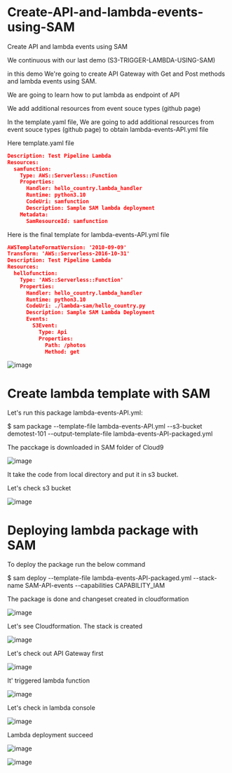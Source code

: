 # Create-API-and-lambda-events-using-SAM
Create API and lambda events using SAM

We continuous with our last demo (S3-TRIGGER-LAMBDA-USING-SAM)

in this demo We're going to create API Gateway with Get and Post methods and lambda events using SAM.

We are going to learn how to put lambda as endpoint of API

We add additional resources from event souce types  (github page)

In the template.yaml file, We are going to add additional resources from event souce types (github page) to obtain lambda-events-API.yml file

Here template.yaml file

```json
Description: Test Pipeline Lambda
Resources:
  samfunction:
    Type: AWS::Serverless::Function
    Properties:
      Handler: hello_country.lambda_handler
      Runtime: python3.10
      CodeUri: samfunction
      Description: Sample SAM lambda deployment
    Metadata:
      SamResourceId: samfunction
```

Here is the final template for lambda-events-API.yml file

```json
AWSTemplateFormatVersion: '2010-09-09'
Transform: 'AWS::Serverless-2016-10-31'
Description: Test Pipeline Lambda
Resources:
  hellofunction:
    Type: 'AWS::Serverless::Function'
    Properties:
      Handler: hello_country.lambda_handler
      Runtime: python3.10
      CodeUri: ./lambda-sam/hello_country.py
      Description: Sample SAM Lambda Deployment
      Events:
        S3Event:
          Type: Api
          Properties:
            Path: /photos
            Method: get
```

![image](https://github.com/felixdagnon/Create-API-and-lambda-events-using-SAM/assets/91665833/4793a851-9770-4529-8be0-5480c2be021c)



# Create lambda template with SAM

Let's run this package lambda-events-API.yml:

$ sam package --template-file lambda-events-API.yml --s3-bucket demotest-101 --output-template-file  lambda-events-API-packaged.yml

The pacckage is downloaded in SAM folder of Cloud9

![image](https://github.com/felixdagnon/Create-API-and-lambda-events-using-SAM/assets/91665833/bf2f5918-b4dc-4680-ad7b-670fcd11f2fc)

It take the code from local directory and put it in s3 bucket.

Let's check s3 bucket

![image](https://github.com/felixdagnon/Create-API-and-lambda-events-using-SAM/assets/91665833/6338f502-f995-48cb-8617-3e459dca00e4)


# Deploying lambda package with SAM

To deploy the package run the below command

$ sam deploy --template-file lambda-events-API-packaged.yml --stack-name SAM-API-events --capabilities CAPABILITY_IAM

The package is done and changeset created in cloudformation

![image](https://github.com/felixdagnon/Create-API-and-lambda-events-using-SAM/assets/91665833/0a4fe34d-42d8-43c6-9af9-8d9b0fe8fb49)

Let's see Cloudformation. The stack is created

![image](https://github.com/felixdagnon/Create-API-and-lambda-events-using-SAM/assets/91665833/9ef12141-ebe8-4ab5-b09c-46833dcfea8d)

Let's check out API Gateway first

![image](https://github.com/felixdagnon/Create-API-and-lambda-events-using-SAM/assets/91665833/c527288b-1a5e-45ee-a0df-3134dbda7132)

It' triggered lambda function

![image](https://github.com/felixdagnon/Create-API-and-lambda-events-using-SAM/assets/91665833/7660c0e7-8b43-4b4c-8482-bb5e9e925237)

Let's check in lambda console

![image](https://github.com/felixdagnon/S3-TRIGGER-LAMBDA-USING-SAM/assets/91665833/9aab492e-ec0f-4e20-8bde-13187aba1a02)

Lambda deployment succeed

![image](https://github.com/felixdagnon/Create-API-and-lambda-events-using-SAM/assets/91665833/aed47683-6cdb-4492-8378-cd65c2398f7a)


![image](https://github.com/felixdagnon/Create-API-and-lambda-events-using-SAM/assets/91665833/c95932de-77f6-45ca-aa8b-ff598e79a24e)


